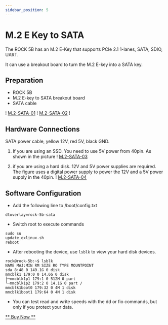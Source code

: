 ```yaml
---
sidebar_position: 5
---
```


# M.2 E Key to SATA

The ROCK 5B has an M.2 E-Key that supports PCIe 2.1 1-lanes, SATA, SDIO, UART.

It can use a breakout board to turn the M.2 E-key into a SATA key.

## Preparation

- ROCK 5B
- M.2 E-key to SATA breakout board
- SATA cable

! [M.2-SATA-01](/zh/img/rock5b/m2-sata-01.webp)
! [M.2-SATA-02](/zh/img/rock5b/m2-sata-02.webp) !

## Hardware Connections

SATA power cable, yellow 12V, red 5V, black GND.

1. If you are using an SSD. You need to use 5V power from 40pin. As shown in the picture
   ! [M.2-SATA-03](/zh/img/rock5b/m2-sata-03.webp)

2. if you are using a hard disk. 12V and 5V power supplies are required. The figure uses a digital power supply to power the 12V and a 5V power supply in the 40pin.
   ! [M.2-SATA-04](/zh/img/rock5b/m2-sata-04.webp)

## Software Configuration

- Add the following line to /boot/config.txt

```
dtoverlay=rock-5b-sata
```

- Switch root to execute commands

```
sudo su
update_exlinux.sh
reboot
```

- After rebooting the device, use `lsblk` to view your hard disk devices.

```
rock@rock-5b:~$ lsblk
NAME MAJ:MIN RM SIZE RO TYPE MOUNTPOINT
sda 8:48 0 149.1G 0 disk
mmcblk1 179:0 0 14.6G 0 disk
├─mmcblk1p1 179:1 0 512M 0 part
└─mmcblk1p2 179:2 0 14.1G 0 part /
mmcblk1boot0 179:32 0 4M 1 disk
mmcblk1boot1 179:64 0 4M 1 disk
```

- You can test read and write speeds with the dd or fio commands, but only if you protect your data.

[** Buy Now **](https://radxa.com/products/accessories/m2-ekey-to-sata-board/#buy)
